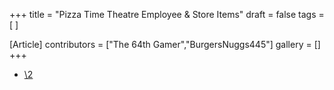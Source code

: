 +++
title = "Pizza Time Theatre Employee & Store Items"
draft = false
tags = [ ]

[Article]
contributors = ["The 64th Gamer","BurgersNuggs445"]
gallery = []
+++
* [\2](\1)